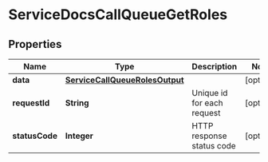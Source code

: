 

# ServiceDocsCallQueueGetRoles


## Properties

| Name | Type | Description | Notes |
|------------ | ------------- | ------------- | -------------|
|**data** | [**ServiceCallQueueRolesOutput**](ServiceCallQueueRolesOutput.md) |  |  [optional] |
|**requestId** | **String** | Unique id for each request |  [optional] |
|**statusCode** | **Integer** | HTTP response status code |  [optional] |



